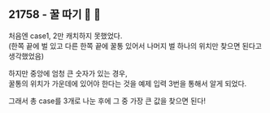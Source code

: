 ## 21758 - 꿀 따기 🐝 🍯

처음엔 case1, 2만 캐치하지 못했었다.   
(한쪽 끝에 벌 있고 다른 한쪽 끝에 꿀통 있어서 나머지 벌 하나의 위치만 찾으면 된다고 생각했었음)   

하지만 중앙에 엄청 큰 숫자가 있는 경우,   
꿀통의 위치가 가운데에 있어야 한다는 것을 예제 입력 3번을 통해서 알게 되었다.   


그래서 총 case를 3개로 나눈 후에 그 중 가장 큰 값을 찾으면 된다!